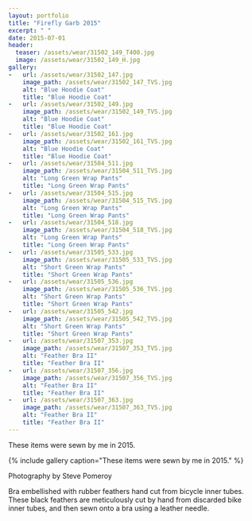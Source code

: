 ```yaml
---
layout: portfolio
title: "Firefly Garb 2015"
excerpt: " "
date: 2015-07-01
header:
  teaser: /assets/wear/31502_149_T400.jpg
  image: /assets/wear/31502_149_H.jpg
gallery:
-   url: /assets/wear/31502_147.jpg
    image_path: /assets/wear/31502_147_TVS.jpg
    alt: "Blue Hoodie Coat"
    title: "Blue Hoodie Coat"
-   url: /assets/wear/31502_149.jpg
    image_path: /assets/wear/31502_149_TVS.jpg
    alt: "Blue Hoodie Coat"
    title: "Blue Hoodie Coat"
-   url: /assets/wear/31502_161.jpg
    image_path: /assets/wear/31502_161_TVS.jpg
    alt: "Blue Hoodie Coat"
    title: "Blue Hoodie Coat"
-   url: /assets/wear/31504_511.jpg
    image_path: /assets/wear/31504_511_TVS.jpg
    alt: "Long Green Wrap Pants"
    title: "Long Green Wrap Pants"
-   url: /assets/wear/31504_515.jpg
    image_path: /assets/wear/31504_515_TVS.jpg
    alt: "Long Green Wrap Pants"
    title: "Long Green Wrap Pants"
-   url: /assets/wear/31504_518.jpg
    image_path: /assets/wear/31504_518_TVS.jpg
    alt: "Long Green Wrap Pants"
    title: "Long Green Wrap Pants"
-   url: /assets/wear/31505_533.jpg
    image_path: /assets/wear/31505_533_TVS.jpg
    alt: "Short Green Wrap Pants"
    title: "Short Green Wrap Pants"
-   url: /assets/wear/31505_536.jpg
    image_path: /assets/wear/31505_536_TVS.jpg
    alt: "Short Green Wrap Pants"
    title: "Short Green Wrap Pants"
-   url: /assets/wear/31505_542.jpg
    image_path: /assets/wear/31505_542_TVS.jpg
    alt: "Short Green Wrap Pants"
    title: "Short Green Wrap Pants"
-   url: /assets/wear/31507_353.jpg
    image_path: /assets/wear/31507_353_TVS.jpg
    alt: "Feather Bra II"
    title: "Feather Bra II"
-   url: /assets/wear/31507_356.jpg
    image_path: /assets/wear/31507_356_TVS.jpg
    alt: "Feather Bra II"
    title: "Feather Bra II"
-   url: /assets/wear/31507_363.jpg
    image_path: /assets/wear/31507_363_TVS.jpg
    alt: "Feather Bra II"
    title: "Feather Bra II"
---
```


These items were sewn by me in 2015.

{% include gallery caption="These items were sewn by me in 2015." %}

Photography by Steve Pomeroy <a class="social" href="https://twitter.com/xxv" target="_blank" rel="noopener noreferrer"><i class="fa fa-fw fa-twitter"></i></a>

Bra embellished with rubber feathers hand cut from bicycle inner tubes. These black feathers are meticulously cut by hand from discarded bike inner tubes, and then sewn onto a bra using a leather needle.
